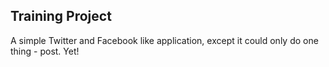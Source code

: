 ## Training Project

A simple Twitter and Facebook like application, except it could only do
one thing - post. Yet!
